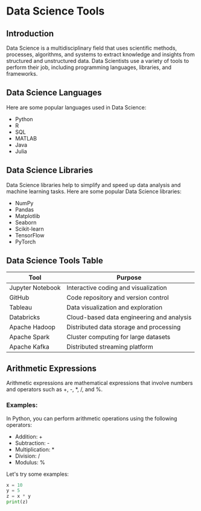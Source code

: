 # Data Science Tools

## Introduction

Data Science is a multidisciplinary field that uses scientific methods, processes, algorithms, and systems to extract knowledge and insights from structured and unstructured data. Data Scientists use a variety of tools to perform their job, including programming languages, libraries, and frameworks.

## Data Science Languages

Here are some popular languages used in Data Science:

- Python
- R
- SQL
- MATLAB
- Java
- Julia

## Data Science Libraries

Data Science libraries help to simplify and speed up data analysis and machine learning tasks. Here are some popular Data Science libraries:

- NumPy
- Pandas
- Matplotlib
- Seaborn
- Scikit-learn
- TensorFlow
- PyTorch

## Data Science Tools Table

| Tool             | Purpose                                  |
|------------------|------------------------------------------|
| Jupyter Notebook | Interactive coding and visualization     |
| GitHub           | Code repository and version control      |
| Tableau          | Data visualization and exploration       |
| Databricks       | Cloud-based data engineering and analysis|
| Apache Hadoop    | Distributed data storage and processing  |
| Apache Spark     | Cluster computing for large datasets     |
| Apache Kafka     | Distributed streaming platform           |

## Arithmetic Expressions

Arithmetic expressions are mathematical expressions that involve numbers and operators such as +, -, *, /, and %.

### Examples:

In Python, you can perform arithmetic operations using the following operators:

- Addition: +
- Subtraction: -
- Multiplication: *
- Division: /
- Modulus: %

Let's try some examples:

```python
x = 10
y = 5
z = x * y
print(z)
